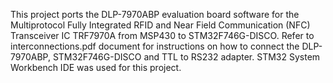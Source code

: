 This project ports the DLP-7970ABP evaluation board software for the Multiprotocol Fully Integrated RFID and Near Field Communication (NFC) Transceiver IC TRF7970A from MSP430 to STM32F746G-DISCO. Refer to interconnections.pdf document for instructions on how to connect the DLP-7970ABP, STM32F746G-DISCO and TTL to RS232 adapter. STM32 System Workbench IDE was used for this project.